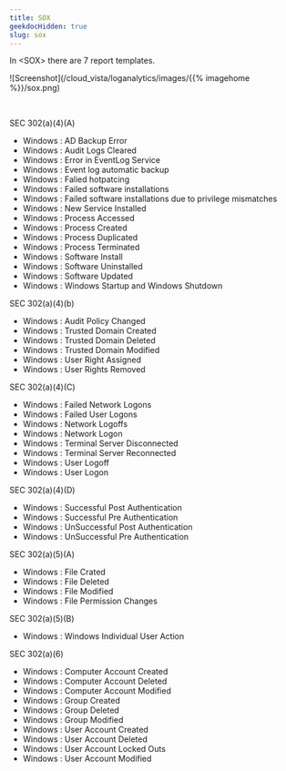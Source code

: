 ```yaml
---
title: SOX
geekdocHidden: true
slug: sox
---
```


In \<SOX> there are 7 report templates.

![Screenshot](/cloud_vista/loganalytics/images/{{% imagehome %}}/sox.png)

&nbsp;

SEC 302(a)(4)(A)
* Windows : AD Backup Error
* Windows : Audit Logs Cleared
* Windows : Error in EventLog Service
* Windows : Event log automatic backup
* Windows : Falied hotpatcing
* Windows : Failed software installations
* Windows : Failed software installations due to privilege mismatches
* Windows : New Service Installed
* Windows : Process Accessed
* Windows : Process Created
* Windows : Process Duplicated
* Windows : Process Terminated
* Windows : Software Install
* Windows : Software Uninstalled
* Windows : Software Updated
* Windows : Windows Startup and Windows Shutdown

SEC 302(a)(4)(b)
* Windows : Audit Policy Changed
* Windows : Trusted Domain Created
* Windows : Trusted Domain Deleted
* Windows : Trusted Domain Modified
* Windows : User Right Assigned
* Windows : User Rights Removed

SEC 302(a)(4)(C)
* Windows : Failed Network Logons
* Windows : Failed User Logons
* Windows : Network Logoffs
* Windows : Network Logon
* Windows : Terminal Server Disconnected
* Windows : Terminal Server Reconnected
* Windows : User Logoff
* Windows : User Logon

SEC 302(a)(4)(D)
* Windows : Successful Post Authentication
* Windows : Successful Pre Authentication
* Windows : UnSuccessful Post Authentication
* Windows : UnSuccessful Pre Authentication

SEC 302(a)(5)(A)
* Windows : File Crated
* Windows : File Deleted
* Windows : File Modified
* Windows : File Permission Changes

SEC 302(a)(5)(B)
* Windows : Windows Individual User Action

SEC 302(a)(6)
* Windows : Computer Account Created
* Windows : Computer Account Deleted
* Windows : Computer Account Modified
* Windows : Group Created
* Windows : Group Deleted
* Windows : Group Modified
* Windows : User Account Created
* Windows : User Account Deleted
* Windows : User Account Locked Outs
* Windows : User Account Modified



